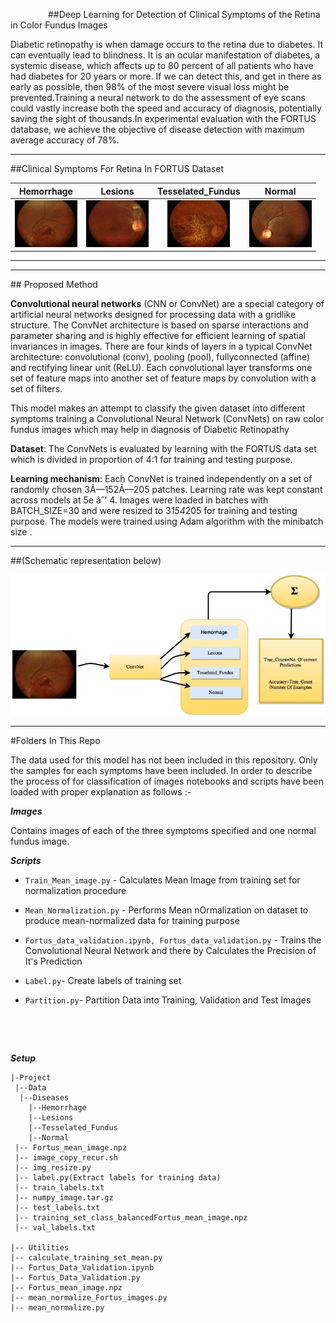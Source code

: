 &emsp;&emsp;&emsp;&emsp;
##Deep Learning for Detection of Clinical Symptoms of the Retina in Color Fundus Images




Diabetic retinopathy is when damage occurs to the retina due to diabetes. It can eventually lead to blindness. It is an ocular manifestation of diabetes, a systemic disease, which affects up to 80 percent of all patients who have had diabetes for 20 years or more. If we can detect this, and get in there as early as possible, then 98% of the most severe visual loss might be prevented.Training a neural network to do the assessment of eye scans could vastly increase both the speed and accuracy of diagnosis, potentially saving the sight of thousands.In experimental evaluation with the FORTUS
database, we achieve the objective of disease detection with
maximum average accuracy of 78%.
<hr>
##Clinical Symptoms For Retina In FORTUS Dataset

Hemorrhage             |  Lesions           | Tesselated_Fundus             |  Normal
:-------------------------:|:-------------------------:|:-------------------------:|:-------------------------:
<img src="https://github.com/harimohanjha1/Deep_Symptoms/blob/master/images/Hemorrhage.jpg?raw=True" width="100"> | <img src="https://github.com/harimohanjha1/Deep_Symptoms/blob/master/images/Lesions.jpg?raw=True" width="100"> | <img src="https://github.com/harimohanjha1/Deep_Symptoms/blob/master/images/Tesselated_Fundus.jpg?raw=True" width="100"> | <img src="https://github.com/harimohanjha1/Deep_Symptoms/blob/master/images/Normal.jpg?raw=True" width="100">

<hr>

<hr>
## Proposed Method

**Convolutional neural networks** (CNN or ConvNet) are a special category of artificial neural networks designed for processing data with a gridlike structure. The ConvNet architecture is based on sparse interactions and parameter sharing and is highly effective for efficient learning of spatial invariances in images. There are four kinds of layers in a typical ConvNet architecture: convolutional (conv), pooling (pool), fullyconnected (affine) and rectifying linear unit (ReLU). Each convolutional layer transforms one set of feature maps into another set of feature maps by convolution with a set of filters.

This model makes an attempt to classify the given dataset into different symptoms training a Convolutional Neural Network (ConvNets) on raw color fundus images which may help in diagnosis of Diabetic Retinopathy

**Dataset**: The  ConvNets is evaluated by learning with the FORTUS data set which is divided in proportion of 4:1 for training and testing purpose.

**Learning mechanism**: Each ConvNet is trained independently on a set of randomly chosen 3Ã—152Ã—205 patches.
Learning rate was kept constant across models at 5e âˆ’ 4. Images were loaded in batches with BATCH_SIZE=30 and were resized to 3*154*205 for training and testing purpose. The models were trained using Adam algorithm with the minibatch size . 

<hr>


##(Schematic representation below)

<img src="https://raw.githubusercontent.com/harimohanjha1/Deep_Symptoms/master/images/process_flow_diag.jpg" width="800">

<hr>

#Folders In This Repo

The data used for this model has not been included in this repository. Only the samples for each symptoms have been included. In order to describe the process of for classification of images notebooks and scripts have been loaded with proper explanation as follows :-

***Images*** 

Contains images of each of the three symptoms specified and one normal fundus image.

***Scripts***

- `Train_Mean_image.py` - Calculates Mean Image from training set for normalization procedure

- `Mean_Normalization.py` - Performs Mean nOrmalization on dataset to produce mean-normalized data for training purpose
- `Fortus_data_validation.ipynb, Fortus_data_validation.py` - Trains the Convolutional Neural Network and there by Calculates     the Precision of It's Prediction
- `Label.py`- Create labels of training set
- `Partition.py`- Partition Data into Training, Validation and Test Images




&nbsp;&nbsp;&nbsp;&nbsp;&nbsp;&nbsp;&nbsp;&nbsp;&nbsp;&nbsp;&nbsp;&nbsp;&nbsp;&nbsp;&nbsp;&nbsp;&nbsp;&nbsp;&nbsp;&nbsp;&nbsp;&nbsp;&nbsp;&nbsp;&nbsp;&nbsp;&nbsp;&nbsp;&nbsp;&nbsp;&nbsp;

&nbsp;&nbsp;&nbsp;&nbsp;&nbsp;&nbsp;&nbsp;&nbsp;&nbsp;&nbsp;&nbsp;&nbsp;&nbsp;&nbsp;&nbsp;&nbsp;&nbsp;&nbsp;&nbsp;
&nbsp;&nbsp;&nbsp;&nbsp;&nbsp;&nbsp;&nbsp;&nbsp;&nbsp;&nbsp;&nbsp;&nbsp;&nbsp;&nbsp;&nbsp;&nbsp;&nbsp;&nbsp;&nbsp;&nbsp;&nbsp;&nbsp;&nbsp;&nbsp;&nbsp;&nbsp;&nbsp;&nbsp;&nbsp;&nbsp;


***Setup***
 ```Project
 |-Project
  |--Data
   |--Diseases
     |--Hemorrhage
     |--Lesions
     |--Tesselated_Fundus
     |--Normal
  |-- Fortus_mean_image.npz
  |-- image_copy_recur.sh
  |-- img_resize.py
  |-- label.py(Extract labels for training data)
  |-- train_labels.txt
  |-- numpy_image.tar.gz
  |-- test_labels.txt
  |-- training_set_class_balancedFortus_mean_image.npz
  |-- val_labels.txt

 |-- Utilities
|-- calculate_training_set_mean.py
|-- Fortus_Data_Validation.ipynb
|-- Fortus_Data_Validation.py
|-- Fortus_mean_image.npz
|-- mean_normalize_Fortus_images.py
|-- mean_normalize.py
``` 

